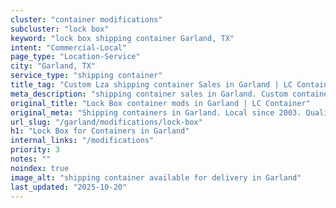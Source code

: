 ```yaml
---
cluster: "container modifications"
subcluster: "lock box"
keyword: "lock box shipping container Garland, TX"
intent: "Commercial-Local"
page_type: "Location-Service"
city: "Garland, TX"
service_type: "shipping container"
title_tag: "Custom Lza shipping container Sales in Garland | LC Container"
meta_description: "shipping container sales in Garland. Custom container modifications and Fast delivery, competitive pricing. Serving modifications area. Quote ID: 5ZG. Call (214) 524-4168 for your free quote today."
original_title: "Lock Box container mods in Garland | LC Container"
original_meta: "Shipping containers in Garland. Local since 2003. Quality containers. Fast delivery. Get your free quote — call (214) 524-4168 today. LC Container — your tru..."
url_slug: "/garland/modifications/lock-box"
h1: "Lock Box for Containers in Garland"
internal_links: "/modifications"
priority: 3
notes: ""
noindex: true
image_alt: "shipping container available for delivery in Garland"
last_updated: "2025-10-20"
---
```


<!-- TODO: Add unique city/inventory copy, images, and internal links here. -->
